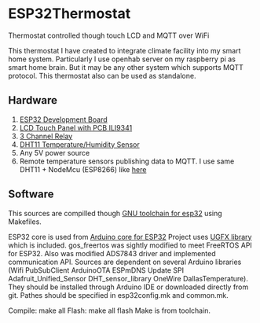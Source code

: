 # ESP32Thermostat
Thermostat controlled though touch LCD and MQTT over WiFi

This thermostat I have created to integrate climate facility into my smart home system. Particularly I use openhab server on my raspberry pi as smart home brain. But it may be any other system which supports MQTT protocol. This thermostat also can be used as standalone.

## Hardware
1. [ESP32 Development Board](https://www.aliexpress.com/item/MH-ET-LIVE-ESP32-Development-Board-WiFi-Bluetooth-Ultra-Low-Power-Consumption-Dual-Core-ESP-32/32817818506.html)
2. [LCD Touch Panel with PCB ILI9341](https://www.aliexpress.com/item/1pcs-J34-F85-240x320-2-8-SPI-TFT-LCD-Touch-Panel-Serial-Port-Module-with-PCB/32795636902.html)
3. [3 Channel Relay](https://www.aliexpress.com/item/3-three-channel-3-road-high-voltage-relay-module-with-optical-coupling-isolation-fully-compatible/32616653345.html)
4. [DHT11 Temperature/Humidity Sensor](https://www.aliexpress.com/item/DHT11-DHT-11-Digital-Temperature-and-Humidity-Sensor/2038557639.html)
5. Any 5V power source
6. Remote temperature sensors publishing data to MQTT. I use same DHT11 + NodeMcu (ESP8266) like [here](https://github.com/denmatfoton/NodeMcuMotionDetector)

## Software
This sources are compilled though [GNU toolchain for esp32](http://gnutoolchains.com/esp32/) using Makefiles.

ESP32 core is used from [Arduino core for ESP32](https://github.com/espressif/arduino-esp32)
Project uses [UGFX library](https://ugfx.io/) which is included. gos_freertos was sightly modified to meet FreeRTOS API for ESP32. Also was modified ADS7843 driver and implemented communication API.
Sources are dependent on several Arduino libraries (Wifi PubSubClient ArduinoOTA ESPmDNS Update SPI Adafruit_Unified_Sensor DHT_sensor_library OneWire DallasTemperature). They should be installed through Arduino IDE or downloaded directly from git.
Pathes should be specified in esp32config.mk and common.mk.

Compile: make all
Flash: make all flash
Make is from toolchain.
